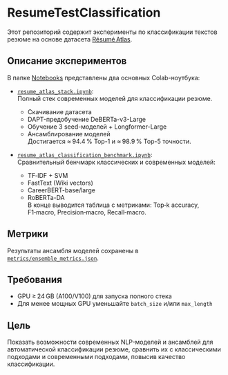 # ResumeTestClassification

Этот репозиторий содержит эксперименты по классификации текстов резюме на основе датасета [Résumé Atlas](https://huggingface.co/datasets/ahmedheakl/resume-atlas).

## Описание экспериментов

В папке [Notebooks](Notebooks) представлены два основных Colab-ноутбука:

- [`resume_atlas_stack.ipynb`](Notebooks/resume_atlas_stack.ipynb):  
  Полный стек современных моделей для классификации резюме.  
  - Скачивание датасета
  - DAPT-предобучение DeBERTa-v3-Large
  - Обучение 3 seed-моделей + Longformer-Large
  - Ансамблирование моделей  
  Достигается ≈ 94.4 % Top-1 и ≈ 98.9 % Top-5 точности.

- [`resume_atlas_classification_benchmark.ipynb`](Notebooks/resume_atlas_classification_benchmark.ipynb):  
  Сравнительный бенчмарк классических и современных моделей:  
  - TF‑IDF + SVM
  - FastText (Wiki vectors)
  - CareerBERT-base/large
  - RoBERTa-DA  
  В конце выводится таблица с метриками: Top‑k accuracy, F1‑macro, Precision‑macro, Recall‑macro.

## Метрики

Результаты ансамбля моделей сохранены в [`metrics/ensemble_metrics.json`](Notebooks/metrics/ensemble_metrics.json).

## Требования

- GPU ≥ 24 GB (A100/V100) для запуска полного стека
- Для менее мощных GPU уменьшайте `batch_size` и/или `max_length`

## Цель

Показать возможности современных NLP-моделей и ансамблей для автоматической классификации резюме, сравнить их с классическими подходами и современными подходами, повысив качество классификации.